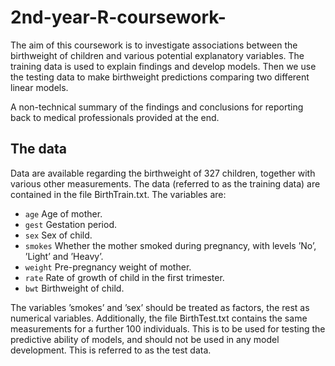 # 2nd-year-R-coursework-

The aim of this coursework is to  investigate associations between the birthweight of children and various potential explanatory variables. The training data is used to explain findings and develop models. Then we use the testing data to make birthweight predictions comparing two different linear models.

A non-technical summary of the findings and conclusions for reporting back to medical professionals provided at the end.

## The data
Data are available regarding the birthweight of 327 children, together with various other measurements. 
The data (referred to as the training data) are contained in the file BirthTrain.txt. 
The variables are:
- `age`  Age of mother.
- `gest` Gestation period.
- `sex`  Sex of child.
- `smokes` Whether the mother smoked during pregnancy, with levels ’No’, ’Light’ and ’Heavy’.
- `weight` Pre-pregnancy weight of mother.
- `rate` Rate of growth of child in the first trimester. 
- `bwt` Birthweight of child.
  
The variables ’smokes’ and ’sex’ should be treated as factors, the rest as numerical variables. Additionally, the file BirthTest.txt contains the same measurements for a further 100 individuals. This is to be used for testing the predictive ability of models, and should not be used in any model development. This is referred to as the test data.
